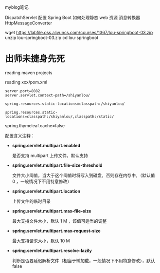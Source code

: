 myblog笔记


DispatchServlet 配置
Spring Boot 如何处理静态 web 资源
消息转换器 HttpMessageConverter

wget https://labfile.oss.aliyuncs.com/courses/1367/lou-springboot-03.zip
unzip lou-springboot-03.zip
cd lou-springboot

# 出师未捷身先死

reading maven projects

reading xxx/pom.xml





```
server.port=8082
server.servlet.context-path=/shiyanlou/
```

```
spring.resources.static-locations=classpath:/shiyanlou/
```

```
spring.resources.static-locations=classpath:/shiyanlou/,classpath:/static/
```



spring.thymeleaf.cache=false



配置含义注释：

- **spring.servlet.multipart.enabled**

  是否支持 multipart 上传文件，默认支持

- **spring.servlet.multipart.file-size-threshold**

  文件大小阈值，当大于这个阈值时将写入到磁盘，否则存在内存中，（默认值 0 ，一般情况下不用特意修改）

- **spring.servlet.multipart.location**

  上传文件的临时目录

- **spring.servlet.multipart.max-file-size**

  最大支持文件大小，默认 1 M ，该值可适当的调整

- **spring.servlet.multipart.max-request-size**

  最大支持请求大小，默认 10 M

- **spring.servlet.multipart.resolve-lazily**

  判断是否要延迟解析文件（相当于懒加载，一般情况下不用特意修改），默认 false
